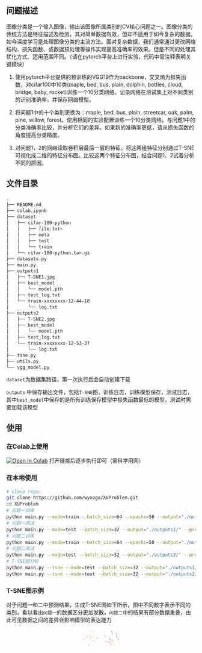## 问题描述
图像分类是一个输入图像，输出该图像所属类别的CV核心问题之一。图像分类的传统方法是特征描述及检测，其对简单数据有效，但却不适用于如今复杂的数据。如今深度学习是处理图像分类的主流方法。面对复杂数据，我们通常通过更改网络结构、损失函数、或数据预处理等操作实现提高准确率的效果。但是不同的处理其优化方式、适用范围不同。（请在pytorch平台上进行实验，代码中需注释表明关键模块）

1. 使用pytorch平台提供的预训练的VGG19作为backbone，交叉熵为损失函数，对cifar100中10类(maple, bed, bus, plain, dolphin, bottles, cloud, bridge, baby, rocket)训练一个10分类网络。记录网络在测试集上对不同类别的识别准确率，并保存网络模型。

2. 将问题1中的十个类别更换为：maple, bed, bus, plain, streetcar, oak, palm, pine, willow, forest。使用相同的实验配置训练一个10分类网络，与问题1中的分类准确率比较，并分析它们的差异。如果新的准确率更低，请从损失函数的角度提高分类精度。
3. 对问题1，2的网络读取卷积层最后一层的特征，将这两组特征分别通过T-SNE可视化成二维的特征分布图。比较这两个特征分布图，结合问题1、2试着分析不同的原因。

## 文件目录

```
.
├── README.md
├── colab.ipynb
├── dataset
│   ├── cifar-100-python
│   │   ├── file.txt~
│   │   ├── meta
│   │   ├── test
│   │   └── train
│   └── cifar-100-python.tar.gz
├── datasets.py
├── main.py
├── outputs1
│   ├── T-SNE1.jpg
│   ├── best_model
│   │   └── model.pth
│   ├── test_log.txt
│   └── train-xxxxxxxx-12-44-18
│       └── log.txt
├── outputs2
│   ├── T-SNE2.jpg
│   ├── best_model
│   │   └── model.pth
│   ├── test_log.txt
│   └── train-xxxxxxxx-12-53-37
│       └── log.txt
├── tsne.py
├── utils.py
└── vgg_model.py
```
`dataset`为数据集路径，第一次执行后会自动创建下载

`outputs` 中保存输出文件，包括`T-SNE`图，训练日志，训练模型保存，测试日志，其中`best_model`中保存的是所有训练保存模型中损失函数最低的模型，测试时需要加载该模型

## 使用

### 在Colab上使用

<a href="https://colab.research.google.com/github/wyxogo/XUProblem/blob/master/colab.ipynb" target="_parent"><img src="https://colab.research.google.com/assets/colab-badge.svg" alt="Open In Colab"/></a> 打开链接后逐步执行即可（需科学用网）

### 在本地使用

```bash
# clone repo:
git clone https://github.com/wyxogo/XUProblem.git
cd XUProblem
# 问题一训练
python main.py --mode=train --batch_size=64 --epochs=50 --output="./outputs1/" --problem=1
# 问题一测试
python main.py --mode=test --batch_size=32 --output="./outputs1/" --problem=1
# 问题二训练
python main.py --mode=train --batch_size=64 --epochs=50 --output="./outputs2/" --problem=2
# 问题二测试
python main.py --mode=test --batch_size=32 --output="./outputs2/" --problem=2
# T-SNE图分析
python main.py --tsne --mode=test --batch_size=32 --output="./outputs1/" --problem=1   
python main.py --tsne --mode=test --batch_size=32 --output="./outputs2/" --problem=2

```

### T-SNE图示例

对于问题一和二中预测结果，生成T-SNE图如下所示，图中不同数字表示不同的类别，看以看出`问题一`的数据区分更加发散，`问题二`中的结果有部分数据重叠，由此可见数据之间的差异会影响模型的表达能力

<center class="half">
<img src="/outputs1/T-SNE1.jpg" alt="T-SNE1" style="zoom: 5%;" />
<img src="/outputs2/T-SNE2.jpg" alt="T-SNE2" style="zoom: 5%;" />
</center>
